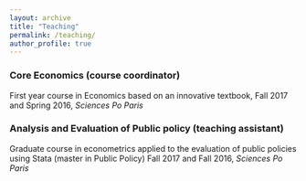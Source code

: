 ```yaml
---
layout: archive
title: "Teaching"
permalink: /teaching/
author_profile: true
---
```


### Core Economics (course coordinator)
First year course in Economics based on an innovative textbook, 
Fall 2017 and Spring 2016, <i>Sciences Po Paris </i>

### Analysis and Evaluation of Public policy (teaching assistant)
Graduate course in econometrics applied to the evaluation of public policies using Stata (master in Public Policy)
Fall 2017 and Fall 2016, <i>Sciences Po Paris </i>
